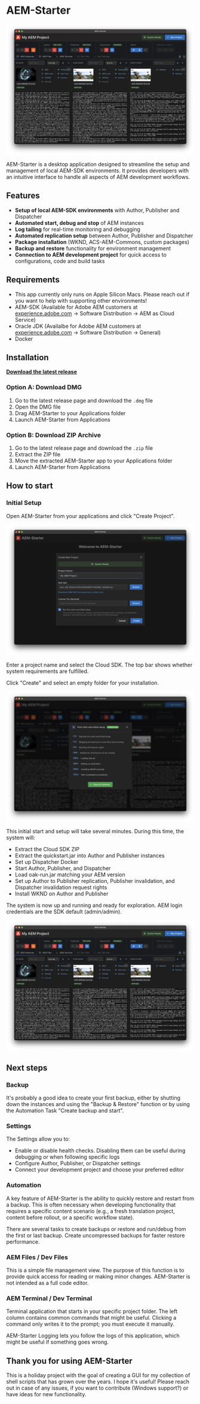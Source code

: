 # AEM-Starter

![AEM-Starter Application](doc/screenshots/howtostart5.png)

AEM-Starter is a desktop application designed to streamline the setup and management of local AEM-SDK environments. It provides developers with an intuitive interface to handle all aspects of AEM development workflows. 

## Features

- **Setup of local AEM-SDK environments** with Author, Publisher and Dispatcher
- **Automated start, debug and stop** of AEM instances
- **Log tailing** for real-time monitoring and debugging
- **Automated replication setup** between Author, Publisher and Dispatcher
- **Package installation** (WKND, ACS-AEM-Commons, custom packages)
- **Backup and restore** functionality for environment management
- **Connection to AEM development project** for quick access to configurations, code and build tasks

## Requirements

- This app currently only runs on Apple Silicon Macs. Please reach out if you want to help with supporting other environments!
- AEM-SDK (Available for Adobe AEM customers at [experience.adobe.com](https://experience.adobe.com/#/downloads/content/software-distribution/en/aemcloud.html) -> Software Distribution -> AEM as Cloud Service)
- Oracle JDK (Availalbe for Adobe AEM customers at [experience.adobe.com](https://experience.adobe.com/#/downloads/content/software-distribution/en/general.html) -> Software Distribution -> General)
- Docker

## Installation

**[Download the latest release](https://github.com/dfoerderreuther/aemstarter/releases/latest)**

### Option A: Download DMG
1. Go to the latest release page and download the `.dmg` file
2. Open the DMG file
3. Drag AEM-Starter to your Applications folder
4. Launch AEM-Starter from Applications

### Option B: Download ZIP Archive
1. Go to the latest release page and download the `.zip` file
2. Extract the ZIP file
3. Move the extracted AEM-Starter app to your Applications folder
4. Launch AEM-Starter from Applications


## How to start

### Initial Setup

Open AEM-Starter from your applications and click "Create Project". 

![Create Project](doc/screenshots/howtostart1.png)

Enter a project name and select the Cloud SDK. The top bar shows whether system requirements are fulfilled.

Click "Create" and select an empty folder for your installation. 

![Initial run and setup](doc/screenshots/howtostart4.png)

This initial start and setup will take several minutes. During this time, the system will: 
- Extract the Cloud SDK ZIP
- Extract the quickstart.jar into Author and Publisher instances
- Set up Dispatcher Docker
- Start Author, Publisher, and Dispatcher
- Load oak-run.jar matching your AEM version
- Set up Author to Publisher replication, Publisher invalidation, and Dispatcher invalidation request rights
- Install WKND on Author and Publisher

The system is now up and running and ready for exploration. AEM login credentials are the SDK default (admin/admin).

![Up and running](doc/screenshots/howtostart5.png)

## Next steps

### Backup

It's probably a good idea to create your first backup, either by shutting down the instances and using the "Backup & Restore" function or by using the Automation Task "Create backup and start". 

### Settings

The Settings allow you to: 
- Enable or disable health checks. Disabling them can be useful during debugging or when following specific logs
- Configure Author, Publisher, or Dispatcher settings
- Connect your development project and choose your preferred editor

### Automation

A key feature of AEM-Starter is the ability to quickly restore and restart from a backup. This is often necessary when developing functionality that requires a specific content scenario (e.g., a fresh translation project, content before rollout, or a specific workflow state). 

There are several tasks to create backups or restore and run/debug from the first or last backup. Create uncompressed backups for faster restore performance.

### AEM Files / Dev Files

This is a simple file management view. The purpose of this function is to provide quick access for reading or making minor changes. AEM-Starter is not intended as a full code editor.

### AEM Terminal / Dev Terminal

Terminal application that starts in your specific project folder. The left column contains common commands that might be useful. Clicking a command only writes it to the prompt; you must execute it manually.

AEM-Starter Logging lets you follow the logs of this application, which might be useful if something goes wrong.

## Thank you for using AEM-Starter

This is a holiday project with the goal of creating a GUI for my collection of shell scripts that has grown over the years. I hope it's useful! Please reach out in case of any issues, if you want to contribute (Windows support?) or have ideas for new functionality. 
